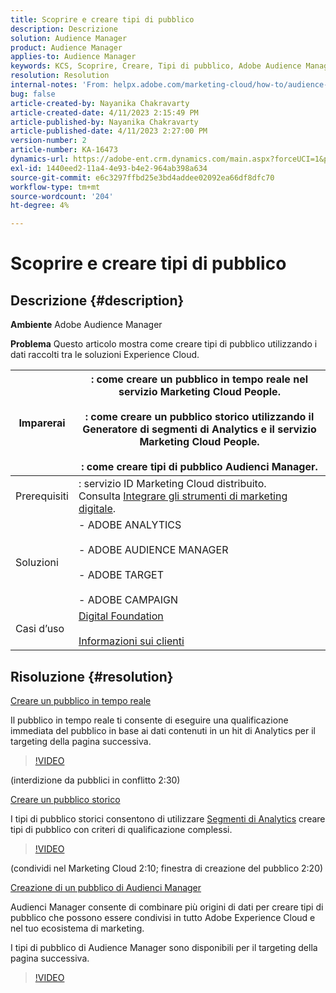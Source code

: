 ```yaml
---
title: Scoprire e creare tipi di pubblico
description: Descrizione
solution: Audience Manager
product: Audience Manager
applies-to: Audience Manager
keywords: KCS, Scoprire, Creare, Tipi di pubblico, Adobe Audience Manager, Come
resolution: Resolution
internal-notes: 'From: helpx.adobe.com/marketing-cloud/how-to/audience-discovery.html'
bug: false
article-created-by: Nayanika Chakravarty
article-created-date: 4/11/2023 2:15:49 PM
article-published-by: Nayanika Chakravarty
article-published-date: 4/11/2023 2:27:00 PM
version-number: 2
article-number: KA-16473
dynamics-url: https://adobe-ent.crm.dynamics.com/main.aspx?forceUCI=1&pagetype=entityrecord&etn=knowledgearticle&id=86a97157-73d8-ed11-a7c7-6045bd006a22
exl-id: 1440eed2-11a4-4e93-b4e2-964ab398a634
source-git-commit: e6c3297ffbd25e3bd4addee02092ea66df8dfc70
workflow-type: tm+mt
source-wordcount: '204'
ht-degree: 4%

---
```


# Scoprire e creare tipi di pubblico

## Descrizione {#description}


<b>Ambiente</b>
Adobe Audience Manager

<b>Problema</b>
Questo articolo mostra come creare tipi di pubblico utilizzando i dati raccolti tra le soluzioni Experience Cloud.


| Imparerai | : come creare un pubblico in tempo reale nel servizio Marketing Cloud People.<br><br>: come creare un pubblico storico utilizzando il Generatore di segmenti di Analytics e il servizio Marketing Cloud People.<br><br>: come creare tipi di pubblico Audienci Manager. |
| --- | --- |
| Prerequisiti | : servizio ID Marketing Cloud distribuito. Consulta [Integrare gli strumenti di marketing digitale](https://experienceleague.adobe.com/docs/experience-manager-learn/sites/integrations/experience-platform-data-collection-tags/overview.html?lang=it). |
| Soluzioni | - ADOBE ANALYTICS<br><br>- ADOBE AUDIENCE MANAGER<br><br>- ADOBE TARGET<br><br>- ADOBE CAMPAIGN |
| Casi d’uso | [Digital Foundation](https://helpx.adobe.com/marketing-cloud/how-to/digital-foundation.html)<br><br>[Informazioni sui clienti](https://experienceleague.adobe.com/docs/experience-platform/profile/ui/user-guide.html?lang=it) |





## Risoluzione {#resolution}


<u>Creare un pubblico in tempo reale</u>

Il pubblico in tempo reale ti consente di eseguire una qualificazione immediata del pubblico in base ai dati contenuti in un hit di Analytics per il targeting della pagina successiva.




>[!VIDEO](https://video.tv.adobe.com/v/17804t1/)



(interdizione da pubblici in conflitto 2:30)



<u>Creare un pubblico storico</u>

I tipi di pubblico storici consentono di utilizzare [Segmenti di Analytics](https://experienceleague.adobe.com/docs/analytics/components/segmentation/seg-home.html?lang=it) creare tipi di pubblico con criteri di qualificazione complessi.




>[!VIDEO](https://video.tv.adobe.com/v/17805/)



(condividi nel Marketing Cloud 2:10; finestra di creazione del pubblico 2:20)

<u>Creazione di un pubblico di Audienci Manager</u>

Audienci Manager consente di combinare più origini di dati per creare tipi di pubblico che possono essere condivisi in tutto Adobe Experience Cloud e nel tuo ecosistema di marketing.

I tipi di pubblico di Audience Manager sono disponibili per il targeting della pagina successiva.




>[!VIDEO](https://video.tv.adobe.com/v/18113t1/)
